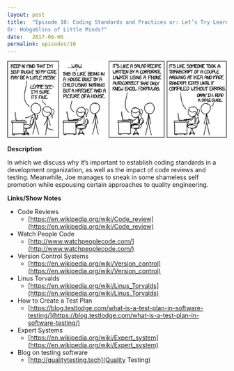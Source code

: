 ```yaml
---
layout: post
title:  "Episode 10: Coding Standards and Practices or: Let’s Try Learning from our Mistakes for a Change
Or: Hobgoblins of Little Minds?"
date:   2017-06-06
permalink: episodes/10
---
```


<img src="/img/episode_10.jpg" alt="Coding Structures" width="700">

**Description**

In which we discuss why it’s important to establish coding standards in a development organization, as well as the impact of code reviews and testing.  Meanwhile, Joe manages to sneak in some shameless self promotion while espousing certain approaches to quality engineering.

<!--<iframe style="border: none" src="//html5-player.libsyn.com/embed/episode/id/5409566/height/50/width/640/theme/standard-mini/autonext/no/thumbnail/no/autoplay/no/preload/no/no_addthis/no/direction/backward/" height="30" width="320" scrolling="no"  allowfullscreen webkitallowfullscreen mozallowfullscreen oallowfullscreen msallowfullscreen></iframe>-->

**Links/Show Notes**

* Code Reviews
   * [https://en.wikipedia.org/wiki/Code_review](https://en.wikipedia.org/wiki/Code_review)
* Watch People Code
   * [http://www.watchpeoplecode.com/](http://www.watchpeoplecode.com/)
* Version Control Systems
   * [https://en.wikipedia.org/wiki/Version_control](https://en.wikipedia.org/wiki/Version_control)
* Linus Torvalds
   * [https://en.wikipedia.org/wiki/Linus_Torvalds](https://en.wikipedia.org/wiki/Linus_Torvalds)
* How to Create a Test Plan
   * [https://blog.testlodge.com/what-is-a-test-plan-in-software-testing/](https://blog.testlodge.com/what-is-a-test-plan-in-software-testing/)
* Expert Systems
   * [https://en.wikipedia.org/wiki/Expert_system](https://en.wikipedia.org/wiki/Expert_system)
* Blog on testing software
   * [http://qualitytesting.tech](Quality Testing)
